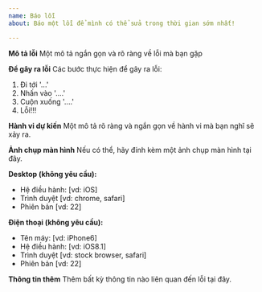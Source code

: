 ```yaml
---
name: Báo lỗi
about: Báo một lỗi để mình có thể sửa trong thời gian sớm nhất!

---
```


**Mô tả lỗi**
Một mô tả ngắn gọn và rõ ràng về lỗi mà bạn gặp

**Để gây ra lỗi**
Các bước thực hiện để gây ra lỗi:
1. Đi tới '...'
2. Nhấn vào '....'
3. Cuộn xuống '....'
4. Lỗi!!!

**Hành vi dự kiến**
Một mô tả rõ ràng và ngắn gọn về hành vi mà bạn nghĩ sẽ xảy ra.

**Ảnh chụp màn hình**
Nếu có thể, hãy đính kèm một ảnh chụp màn hình tại đây.

**Desktop (không yêu cầu):**
 - Hệ điều hành: [vd: iOS]
 - Trình duyệt [vd: chrome, safari]
 - Phiên bản [vd: 22]

**Điện thoại (không yêu cầu):**
 - Tên máy: [vd: iPhone6]
 - Hệ điều hành: [vd: iOS8.1]
 - Trình duyệt [vd: stock browser, safari]
 - Phiên bản [vd: 22]

**Thông tin thêm**
Thêm bất kỳ thông tin nào liên quan đến lỗi tại đây.
